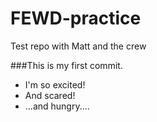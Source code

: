 # FEWD-practice
Test repo with Matt and the crew

###This is my first commit.

 - I'm so excited!
 - And scared!
 - ...and hungry....